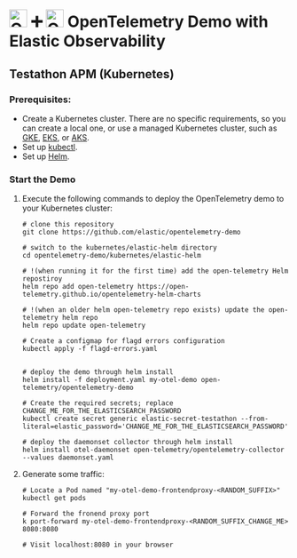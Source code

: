 <!-- markdownlint-disable-next-line -->
# <img src="https://opentelemetry.io/img/logos/opentelemetry-logo-nav.png" alt="OTel logo" width="32"> :heavy_plus_sign: <img src="https://images.contentstack.io/v3/assets/bltefdd0b53724fa2ce/blt601c406b0b5af740/620577381692951393fdf8d6/elastic-logo-cluster.svg" alt="OTel logo" width="32"> OpenTelemetry Demo with Elastic Observability

## Testathon APM (Kubernetes)

### Prerequisites:
- Create a Kubernetes cluster. There are no specific requirements, so you can create a local one, or use a managed Kubernetes cluster, such as [GKE](https://cloud.google.com/kubernetes-engine), [EKS](https://aws.amazon.com/eks/), or [AKS](https://azure.microsoft.com/en-us/products/kubernetes-service).
- Set up [kubectl](https://kubernetes.io/docs/reference/kubectl/).
- Set up [Helm](https://helm.sh/).

### Start the Demo
1. Execute the following commands to deploy the OpenTelemetry demo to your Kubernetes cluster:
   ```
   # clone this repository
   git clone https://github.com/elastic/opentelemetry-demo

   # switch to the kubernetes/elastic-helm directory
   cd opentelemetry-demo/kubernetes/elastic-helm

   # !(when running it for the first time) add the open-telemetry Helm repostiroy
   helm repo add open-telemetry https://open-telemetry.github.io/opentelemetry-helm-charts

   # !(when an older helm open-telemetry repo exists) update the open-telemetry helm repo
   helm repo update open-telemetry

   # Create a configmap for flagd errors configuration
   kubectl apply -f flagd-errors.yaml


   # deploy the demo through helm install
   helm install -f deployment.yaml my-otel-demo open-telemetry/opentelemetry-demo

   # Create the required secrets; replace CHANGE_ME_FOR_THE_ELASTICSEARCH_PASSWORD
   kubectl create secret generic elastic-secret-testathon --from-literal=elastic_password='CHANGE_ME_FOR_THE_ELASTICSEARCH_PASSWORD'

   # deploy the daemonset collector through helm install
   helm install otel-daemonset open-telemetry/opentelemetry-collector --values daemonset.yaml
   ```
2. Generate some traffic:
   ```
   # Locate a Pod named "my-otel-demo-frontendproxy-<RANDOM_SUFFIX>"
   kubectl get pods

   # Forward the fronend proxy port
   k port-forward my-otel-demo-frontendproxy-<RANDOM_SUFFIX_CHANGE_ME> 8080:8080

   # Visit localhost:8080 in your browser
   ```
